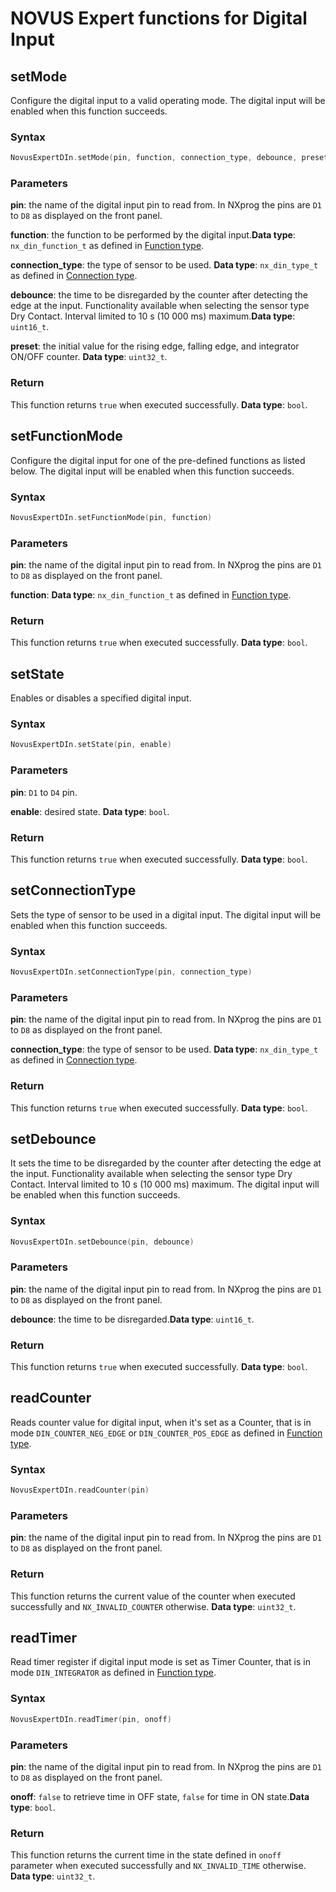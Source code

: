 # NOVUS Expert functions for Digital Input

## setMode
Configure the digital input to a valid operating mode. The digital input will be enabled when this function succeeds.


### Syntax
```C
NovusExpertDIn.setMode(pin, function, connection_type, debounce, preset)
```

### Parameters
**pin**: the name of the digital input pin to read from. In NXprog the pins are `D1` to `D8` as displayed on the front panel.

**function**: the function to be performed by the digital input.**Data type**: `nx_din_function_t` as defined in [Function type](./DigitalConfiguration.md/#Function-type). 

**connection_type**: the type of sensor to be used. **Data type**: `nx_din_type_t` as defined in [Connection type](./DigitalConfiguration.md/#Connection-type). 

**debounce**: the time to be disregarded by the counter after detecting the edge at the input. Functionality available when selecting
the sensor type Dry Contact. Interval limited to 10 s (10 000 ms) maximum.**Data type**: `uint16_t`.

**preset**: the initial value for the rising edge, falling edge, and integrator ON/OFF counter. **Data type**: `uint32_t`.

### Return
This function returns `true` when executed successfully. **Data type**: `bool`.


## setFunctionMode
Configure the digital input for one of the pre-defined functions as listed below. The digital input will be enabled when this function succeeds.

### Syntax
```C
NovusExpertDIn.setFunctionMode(pin, function) 
```

### Parameters
**pin**: the name of the digital input pin to read from. In NXprog the pins are `D1` to `D8` as displayed on the front panel.

**function**: **Data type**: `nx_din_function_t` as defined in [Function type](./DigitalConfiguration.md/#Function-type).

### Return
This function returns `true` when executed successfully.
**Data type**: `bool`.

## setState
Enables or disables a specified digital input.

### Syntax
```C
NovusExpertDIn.setState(pin, enable) 
```

### Parameters
**pin**: `D1` to `D4` pin.

**enable**: desired state. **Data type**: `bool`.

### Return
This function returns `true` when executed successfully. **Data type**: `bool`.


## setConnectionType

Sets the type of sensor to be used in a digital input.  The digital input will be enabled when this function succeeds.

### Syntax
```C
NovusExpertDIn.setConnectionType(pin, connection_type)
```

### Parameters
**pin**: the name of the digital input pin to read from. In NXprog the pins are `D1` to `D8` as displayed on the front panel.

**connection_type**: the type of sensor to be used. **Data type**: `nx_din_type_t` as defined in [Connection type](./DigitalConfiguration.md/#Connection-type). 

### Return
This function returns `true` when executed successfully. **Data type**: `bool`.

## setDebounce

It sets the time to be disregarded by the counter after detecting the edge at the input. Functionality available when selecting
the sensor type Dry Contact. Interval limited to 10 s (10 000 ms) maximum. The digital input will be enabled when this function succeeds.

### Syntax
```C
NovusExpertDIn.setDebounce(pin, debounce)
```

### Parameters
**pin**: the name of the digital input pin to read from. In NXprog the pins are `D1` to `D8` as displayed on the front panel.

**debounce**: the time to be disregarded.**Data type**: `uint16_t`.

### Return
This function returns `true` when executed successfully. **Data type**: `bool`.

## readCounter
Reads counter value for digital input, when it's set as a Counter, that is in mode `DIN_COUNTER_NEG_EDGE` or `DIN_COUNTER_POS_EDGE` as defined in [Function type](./DigitalConfiguration.md/#Function-type).

### Syntax
```C
NovusExpertDIn.readCounter(pin)
```

### Parameters
**pin**: the name of the digital input pin to read from. In NXprog the pins are `D1` to `D8` as displayed on the front panel.

### Return
This function returns the current value of the counter when executed successfully and `NX_INVALID_COUNTER` otherwise. **Data type**: `uint32_t`.

## readTimer

Read timer register if digital input mode is set as Timer Counter, that is in mode `DIN_INTEGRATOR` as defined in [Function type](./DigitalConfiguration.md/#Function-type).

### Syntax
```C
NovusExpertDIn.readTimer(pin, onoff)
```

### Parameters
**pin**: the name of the digital input pin to read from. In NXprog the pins are `D1` to `D8` as displayed on the front panel.

**onoff**:  `false` to retrieve time in OFF state, `false` for time in ON state.**Data type**: `bool`.

### Return
This function returns the current time in the state defined in `onoff` parameter when executed successfully and `NX_INVALID_TIME` otherwise. **Data type**: `uint32_t`.
